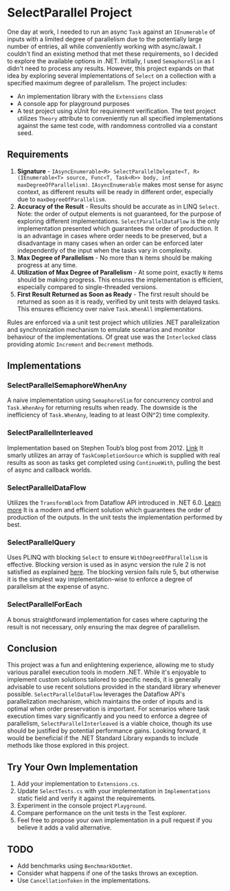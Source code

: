 # SelectParallel Project

One day at work, I needed to run an async `Task` against an `IEnumerable` of inputs with a limited degree of parallelism due to the potentially large number of entries, all while conveniently working with async/await. I couldn't find an existing method that met these requirements, so I decided to explore the available options in .NET. Initially, I used `SemaphoreSlim` as I didn't need to process any results. However, this project expands on that idea by exploring several implementations of `Select` on a collection with a specified maximum degree of parallelism. The project includes:

- An implementation library with the `Extensions` class
- A console app for playground purposes
- A test project using xUnit for requirement verification. The test project utilizes `Theory` attribute to conveniently run all specified implementations against the same test code, with randomness controlled via a constant seed.

## Requirements

1. **Signature** - `IAsyncEnumerable<R> SelectParallelDelegate<T, R>(IEnumerable<T> source, Func<T, Task<R>> body, int maxDegreeOfParallelism)`. `IAsyncEnumerable` makes most sense for async context, as different results will be ready in different order, especially due to `maxDegreeOfParallelism`.
2. **Accuracy of the Result** - Results should be accurate as in LINQ `Select`. Note: the order of output elements is not guaranteed, for the purpose of exploring different implementations. `SelectParallelDataFlow` is the only implementation presented which guarantees the order of production. It is an advantage in cases where order needs to be preserved, but a disadvantage in many cases when an order can be enforced later independently of the input when the tasks vary in complexity.
3. **Max Degree of Parallelism** - No more than `N` items should be making progress at any time.
4. **Utilization of Max Degree of Parallelism** - At some point, exactly `N` items should be making progress. This ensures the implementation is efficient, especially compared to single-threaded versions.
5. **First Result Returned as Soon as Ready** - The first result should be returned as soon as it is ready, verified by unit tests with delayed tasks. This ensures efficiency over naive `Task.WhenAll` implementations.

Rules are enforced via a unit test project which utilizies .NET parallelization and synchronization mechanism to emulate scenarios and monitor behaviour of the implementations. Of great use was the `Interlocked` class providing atomic `Increment` and `Decrement` methods.

## Implementations

### SelectParallelSemaphoreWhenAny
A naive implementation using `SemaphoreSlim` for concurrency control and `Task.WhenAny` for returning results when ready. The downside is the inefficiency of `Task.WhenAny`, leading to at least O(N^2) time complexity.

### SelectParallelInterleaved
Implementation based on Stephen Toub’s blog post from 2012. [Link](https://devblogs.microsoft.com/pfxteam/processing-tasks-as-they-complete/) It smarly utilizes an array of `TaskCompletionSource` which is supplied with real results as soon as tasks get completed using `ContinueWith`, pulling the best of async and callback worlds.

### SelectParallelDataFlow
Utilizes the `TransformBlock` from Dataflow API introduced in .NET 6.0. [Learn more](https://learn.microsoft.com/en-us/dotnet/standard/parallel-programming/dataflow-task-parallel-library) It is a modern and efficient solution which guarantees the order of production of the outputs. In the unit tests the implementation performed by best.

### SelectParallelQuery
Uses PLINQ with blocking `Select` to ensure `WithDegreeOfParallelism` is effective. Blocking version is used as in async version the rule 2 is not satisfied as explained [here](https://devblogs.microsoft.com/pfxteam/paralleloptions-maxdegreeofparallelism-vs-plinqs-withdegreeofparallelism/). The blocking version fails rule 5, but otherwise it is the simplest way implementation-wise to enforce a degree of parallelism at the expense of async.

### SelectParallelForEach
A bonus straightforward implementation for cases where capturing the result is not necessary, only ensuring the max degree of parallelism.

## Conclusion

This project was a fun and enlightening experience, allowing me to study various parallel execution tools in modern .NET. While it's enjoyable to implement custom solutions tailored to specific needs, it is generally advisable to use recent solutions provided in the standard library whenever possible. 
`SelectParallelDataFlow` leverages the Dataflow API's parallelization mechanism, which maintains the order of inputs and is optimal when order preservation is important. For scenarios where task execution times vary significantly and you need to enforce a degree of parallelism, `SelectParallelInterleaved` is a viable choice, though its use should be justified by potential performance gains.
Looking forward, it would be beneficial if the .NET Standard Library expands to include methods like those explored in this project.

## Try Your Own Implementation

1. Add your implementation to `Extensions.cs`.
2. Update `SelectTests.cs` with your implementation in `Implementations` static field and verify it against the requirements.
3. Experiment in the console project `Playground`.
4. Compare performance on the unit tests in the Test explorer.
5. Feel free to propose your own implementation in a pull request if you believe it adds a valid alternative.

## TODO
- Add benchmarks using `BenchmarkDotNet`.
- Consider what happens if one of the tasks throws an exception.
- Use `CancellationToken` in the implementations.